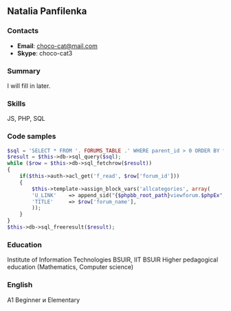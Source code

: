 ## Natalia Panfilenka

### Contacts
- __Email__: choco-cat@mail.com
- __Skype__: choco-cat3

### Summary
I will fill in later.

### Skills
JS, PHP, SQL

### Code samples
```php
$sql = 'SELECT * FROM '. FORUMS_TABLE .' WHERE parent_id > 0 ORDER BY forum_name COLLATE utf8_unicode_ci';
$result = $this->db->sql_query($sql);
while ($row = $this->db->sql_fetchrow($result))
{
	if($this->auth->acl_get('f_read', $row['forum_id']))
	{
		$this->template->assign_block_vars('allcategories', array(
		'U_LINK'	=> append_sid("{$phpbb_root_path}viewforum.$phpEx", 'f='.$row['forum_id']) ,
		'TITLE'		=> $row['forum_name'],
		));
	}
}
$this->db->sql_freeresult($result);		
```
### Education
Institute of Information Technologies BSUIR, IIT BSUIR 
Higher pedagogical education (Mathematics, Computer science)

### English
A1 Beginner и Elementary
